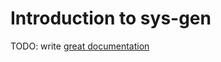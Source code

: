 # Introduction to sys-gen

TODO: write [great documentation](http://jacobian.org/writing/what-to-write/)
